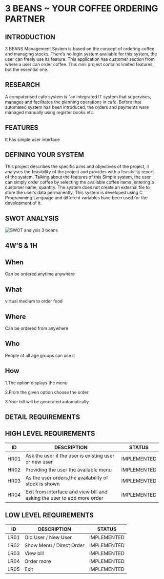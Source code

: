 # 3 BEANS ~ YOUR COFFEE ORDERING PARTNER

## INTRODUCTION
3 BEANS Management System is based on the concept of ordering coffee and managing stocks. There’s no login system available for this system, 
the user can freely use its feature. 
This application has customer section from where a user can order coffee. This mini project contains limited features, but the essential one.

## RESEARCH
A computerised cafe system is “an integrated IT system that supervises, manages and facilitates the planning operations in cafe.
Before that automated system has been introduced, the orders and payments were managed manually using register books etc.

## FEATURES
It has simple user interface

## DEFINING YOUR SYSTEM
This project describes the specific aims and objectives of the project, it analyses the feasibility of the project and provides with a feasibility report of the system.
Talking about the features of this Simple system, the user can simply order coffee by selecting the available coffee items  ,entering a customer name, quantity. 
The system does not create an external file to store the user’s data permanently. 
This system is developed using C Programming Language and different variables have been used for the development of it.

## SWOT ANALYSIS
![SWOT analysis 3 beans](https://user-images.githubusercontent.com/86190217/124644925-6c72b800-deb0-11eb-86a9-016cdbe875a2.jpg)

## 4W'S & 1H

## When
   Can be ordered anytime anywhere
   
## What
   virtual medium to order food
   
## Where 
   Can be ordered from anywhere
   
## Who
   People of all age groups can use it
   
## How

1.The option displays the menu

2.From the given option choose the order

3.Your bill will be generated automatically

## DETAIL REQUIREMENTS 
## HIGH LEVEL REQUIREMENTS
ID  |DESCRIPTION                                       |STATUS
----|--------------------------------------------------|------
HR01| Ask the user if the user is existing user or new user|IMPLEMENTED
HR02| Providing the user the available menu |IMPLEMENTED
HR03| As the user orders,the availability of stock is shown |IMPLEMENTED
HR04| Exit from interface and view bill and asking the user to add more order |IMPLEMENTED
## LOW LEVEL REQUIREMENTS 

ID  | DESCRIPTION                                   |STATUS
----|-----------------------------------------------|------
LR01|Old User / New User        |IMPLEMENTED
LR02|Show Menu / Direct Order   |IMPLEMENTED 
LR03|View bill                  |IMPLEMENTED
LR04|Order more                 |IMPLEMENTED
LR05|Exit                       |IMPLEMENTED
